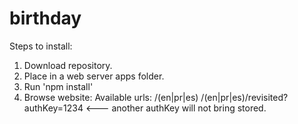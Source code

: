 # birthday

Steps to install:

1. Download repository.
2. Place in a web server apps folder.
3. Run 'npm install'
4. Browse website:
  Available urls:
    /(en|pr|es)
    /(en|pr|es)/revisited?authKey=1234 <--- another authKey will not bring stored.
